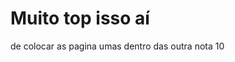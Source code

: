 <!-- TITLE: Oxente -->
<!-- SUBTITLE: A quick summary of Oxente -->

# Muito top isso aí
de colocar as pagina umas dentro das outra nota 10